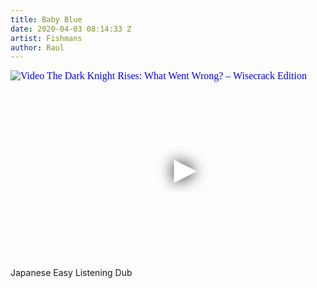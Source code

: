 ```yaml
---
title: Baby Blue
date: 2020-04-03 08:14:33 Z
artist: Fishmans
author: Raul
---
```


<div class="video-container ">
<iframe
  width="560"
  height="315"
  src="https://www.youtube.com/embed/5RXib7hZGxI"
  srcdoc="<style>*{padding:0;margin:0;overflow:hidden}html,body{height:100%}img,span{position:absolute;width:100%;top:0;bottom:0;margin:auto}span{height:1.5em;text-align:center;font:48px/1.5 sans-serif;color:white;text-shadow:0 0 0.5em black}</style><a href=https://www.youtube.com/embed/5RXib7hZGxI?autoplay=1><img src=https://img.youtube.com/vi/5RXib7hZGxI/hqdefault.jpg alt='Video The Dark Knight Rises: What Went Wrong? – Wisecrack Edition'><span>▶</span></a>"
  frameborder="0"
  allow="accelerometer; autoplay; encrypted-media; gyroscope; picture-in-picture"
  allowfullscreen
></iframe>
</div>

<div class="post-content-message"> 
Japanese Easy Listening Dub
</div>